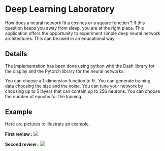 # Deep Learning Laboratory

How does a neural network fit a cosines or a square function ? If this question keeps you away from sleep, you are at the right place.
This application offers the opportunity to experiment simple deep neural network architectures. This can be used in an educational way. 

## Details

The implementation has been done using python with the Dash library for the display and the Pytorch library for the neural networks. 

You can choose a 1-dimension function to fit. You can generate training data choosing the size and the noise. You can tune your network by choosing up to 5 layers that can contain up to 256 neurons. You can choose the number of epochs for the training.


## Example

Here are pictures to illustrate an example.

**First review :**
![](pictures/SelfAttentionH3_5.png)

**Second review :**
![](pictures/SelfAttentionH3_3.png)
